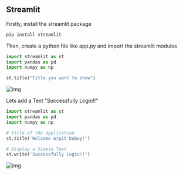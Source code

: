 ## Streamlit

Firstly, install the streamlit package

```python
pip install streamlit
```

Then, create a python file like app.py and import the streamlit modules

```python
import streamlit as st
import pandas as pd
import numpy as np

st.title("Title you want to show")
```

![img](./img/streamlit.gif "Author: Arpit Dubey")

Lets add a Text "Successfully Login!!"

```python
import streamlit as st
import pandas as pd
import numpy as np

# Title of the application
st.title('Welcome Arpit Dubey!')

# Display a Simple Text
st.write('Successfully Login!!')
```

![img](./img/streamlit1.gif "Author: Arpit Dubey")
